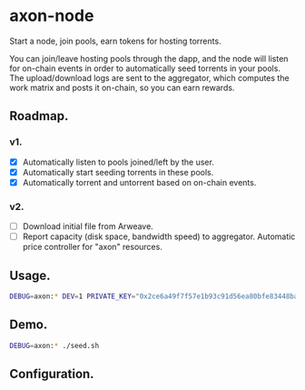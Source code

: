 axon-node
=========

Start a node, join pools, earn tokens for hosting torrents.

You can join/leave hosting pools through the dapp, and the node will listen for on-chain events in order to automatically seed torrents in your pools. The upload/download logs are sent to the aggregator, which computes the work matrix and posts it on-chain, so you can earn rewards.

## Roadmap.

### v1.

 - [x] Automatically listen to pools joined/left by the user.
 - [x] Automatically start seeding torrents in these pools.
 - [x] Automatically torrent and untorrent based on on-chain events.

### v2.

 - [ ] Download initial file from Arweave.
 - [ ] Report capacity (disk space, bandwidth speed) to aggregator. Automatic price controller for "axon" resources.

## Usage.

```sh
DEBUG=axon:* DEV=1 PRIVATE_KEY="0x2ce6a49f7f57e1b93c91d56ea80bfe83448bade8fc5222e78a3c692947faa92e" node --experimental-modules bin/dappnet.js node --torrent-data-path $(realpath ./uploads)
```

## Demo.

```sh
DEBUG=axon:* ./seed.sh
```

## Configuration.

